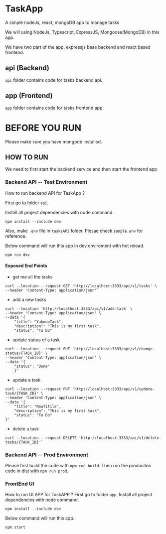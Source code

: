 # TaskApp
A simple nodeJs, react, mongoDB app to manage tasks

We will using NodeJs, Typescript, ExpressJS, Mongoose(MongoDB) in this app.

We have two part of the app, expressjs base backend and react based frontend.
## api (Backend)
`api` folder contains code for tasks backend api.

## app (Frontend)
`app` folder contains code for tasks frontend app.

# BEFORE YOU RUN
Please make sure you have mongodb installed.

## HOW TO RUN
We need to first start the backend service and then start the frontend app

### Backend API -- Test Environment
How to run backend API for TaskApp ?

First go to folder `api`.

Install all project dependencies with node command.
```
npm install --include dev
```

Also, make `.env` file in  `tasksAPI` folder. Plesae check `sample.env` for reference.

Below command will run this app in dev enviroment with hot reload.
```
npm run dev
```

#### Exposed End Points
- get me all the tasks
```
curl --location --request GET 'http://localhost:3333/api/v1/tasks' \
--header 'Content-Type: application/json'`
```

- add a new tasks
```
curl --location 'http://localhost:3333/api/v1/add-task' \
--header 'Content-Type: application/json' \
--data '{
    "title": "YahoooTask",
    "description": "This is my first task",
    "status": "To Do"
```

- update status of a task
```
curl --location --request PUT 'http://localhost:3333/api/v1/change-status/{TASK_ID}' \
--header 'Content-Type: application/json' \
--data '{
    "status": "Done"
    }'
```


- update a task
```
curl --location --request PUT 'http://localhost:3333/api/v1/update-task/{TASK_ID}' \
--header 'Content-Type: application/json' \
--data '{
    "title": "NewTitile",
    "description": "This is my first task",
    "status": "To Do"
}'
```
- delete a task
```
curl --location --request DELETE 'http://localhost:3333/api/v1/delete-tasks/{TASK_ID}'`
```

### Backend API -- Prod Environment
Please first build the code with ```npm run build```.
Then run the produciton code in dist with ```npm run prod```.

### FrontEnd UI 
How to run UI APP for TaskAPP ?
First go to folder `app`.
Install all project dependencies with node command.
```
npm install --include dev
```

Below command will run this app.
```
npm start
```
